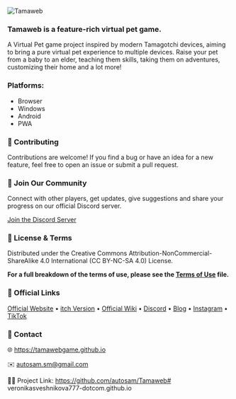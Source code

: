![Tamaweb](https://img.itch.zone/aW1nLzIwNjE0MTY1LnBuZw==/original/GkKbBT.png)

### Tamaweb is a feature-rich virtual pet game.

A Virtual Pet game project inspired by modern Tamagotchi devices, aiming to bring a pure virtual pet experience to multiple devices. Raise your pet from a baby to an elder, teaching them skills, taking them on adventures, customizing their home and a lot more!

### Platforms:
- Browser
- Windows
- Android
- PWA

### 🤝 Contributing
Contributions are welcome! If you find a bug or have an idea for a new feature, feel free to open an issue or submit a pull request.

### 💬 Join Our Community
Connect with other players, get updates, give suggestions and share your progress on our official Discord server.

[Join the Discord Server](https://tamawebgame.github.io/discord)

### 📄 License & Terms
Distributed under the Creative Commons Attribution-NonCommercial-ShareAlike 4.0 International (CC BY-NC-SA 4.0) License.

**For a full breakdown of the terms of use, please see the [Terms of Use](TERMS_OF_USE.md) file.**

### 🔗 Official Links
[Official Website](https://tamawebgame.github.io/) • [itch Version](https://samandev.itch.io/tamaweb) • [Official Wiki](https://tamaweb.wiki.gg/) • [Discord](https://tamawebgame.github.io/discord) • [Blog](https://tamawebgame.github.io/blog) • [Instagram](https://www.instagram.com/tamaweb_game/) • [TikTok](https://www.tiktok.com/@samandevgames?_t=8rmMbdc7Vnb&_r=1)

### 📧 Contact
🌐 https://tamawebgame.github.io

✉️ autosam.sm@gmail.com

🧑‍💻 Project Link: https://github.com/autosam/Tamaweb#   v e r o n i k a s v e s h n i k o v a 7 7 7 - d o t c o m . g i t h u b . i o  
 